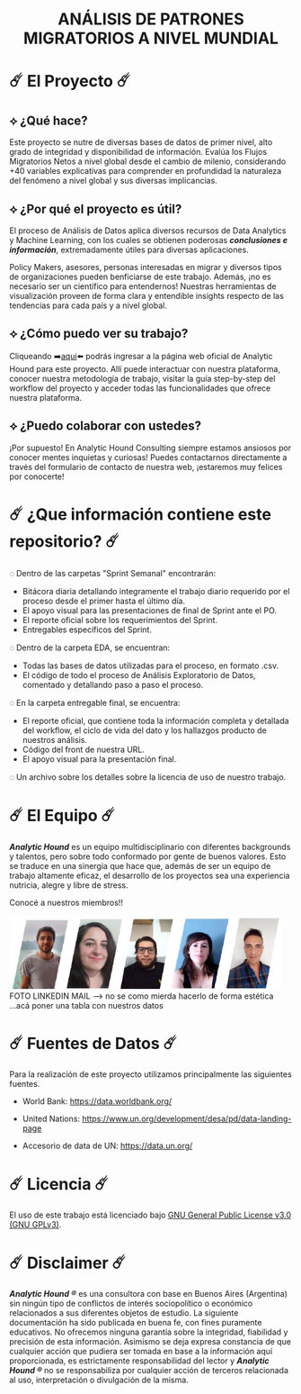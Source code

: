 <h1 align="center"> ANÁLISIS DE PATRONES MIGRATORIOS A NIVEL MUNDIAL </h1>

# ☄️ El Proyecto ☄️

## ⟡ ¿Qué hace?

Este proyecto se nutre de diversas bases de datos de primer nivel, alto grado de integridad y disponibilidad de información. Evalúa los Flujos Migratorios Netos a nivel global desde el cambio de milenio, considerando +40 variables explicativas para comprender en profundidad la naturaleza del fenómeno a nivel global y sus diversas implicancias.

## ⟡ ¿Por qué el proyecto es útil?

El proceso de Análisis de Datos aplica diversos recursos de Data Analytics y Machine Learning, con los cuales se obtienen poderosas ***conclusiones e información***, extremadamente útiles para diversas aplicaciones.

Policy Makers, asesores, personas interesadas en migrar y diversos tipos de organizaciones pueden benficiarse de este trabajo. Además, ¡no es necesario ser un científico para entendernos! Nuestras herramientas de visualización proveen de forma clara y entendible insights respecto de las tendencias para cada país y a nivel global.

## ⟡ ¿Cómo puedo ver su trabajo?

Cliqueando ➡️[aqui](http://107.21.7.155:8501/)⬅️ podrás ingresar a la página web oficial de Analytic Hound para este proyecto. Allí puede interactuar con nuestra plataforma, conocer nuestra metodología de trabajo, visitar la guía step-by-step del workflow del proyecto y acceder todas las funcionalidades que ofrece nuestra plataforma.

## ⟡ ¿Puedo colaborar con ustedes?

¡Por supuesto! En Analytic Hound Consulting siempre estamos ansiosos por conocer mentes inquietas y curiosas! Puedes contactarnos directamente a través del formulario de contacto de nuestra web, ¡estaremos muy felices por conocerte!

# ☄️ ¿Que información contiene este repositorio? ☄️

◌ Dentro de las carpetas "Sprint Semanal" encontrarán:
* Bitácora diaria detallando integramente el trabajo diario requerido por el proceso desde el primer hasta el último día.
* El apoyo visual para las presentaciones de final de Sprint ante el PO.
* El reporte oficial sobre los requerimientos del Sprint.
* Entregables específicos del Sprint.

◌ Dentro de la carpeta EDA, se encuentran:
* Todas las bases de datos utilizadas para el proceso, en formato .csv.
* El código de todo el proceso de Análisis Exploratorio de Datos, comentado y detallando paso a paso el proceso.

◌ En la carpeta entregable final, se encuentra:
* El reporte oficial, que contiene toda la información completa y detallada del workflow, el ciclo de vida del dato y los hallazgos producto de nuestros análisis.
* Código del front de nuestra URL.
* El apoyo visual para la presentación final.

◌ Un archivo sobre los detalles sobre la licencia de uso de nuestro trabajo.

# ☄️ El Equipo ☄️

***Analytic Hound*** es un equipo multidisciplinario con diferentes backgrounds y talentos, pero sobre todo conformado por gente de buenos valores. Esto se traduce en una sinergia que hace que, además de ser un equipo de trabajo altamente eficaz, el desarrollo de los proyectos sea una experiencia nutricia, alegre y libre de stress.

Conocé a nuestros miembros!!

![TEAM](https://github.com/Analytic-Hound-Consulting/ONG-Henry/blob/main/graph/team.png)
FOTO LINKEDIN MAIL --> no se como mierda hacerlo de forma estética 
...acá poner una tabla con nuestros datos


# ☄️ Fuentes de Datos ☄️

Para la realización de este proyecto utilizamos principalmente las siguientes fuentes.

* World Bank: https://data.worldbank.org/

* United Nations: https://www.un.org/development/desa/pd/data-landing-page

* Accesorio de data de UN:  https://data.un.org/ 



# ☄️ Licencia<a name="licencia"></a> ☄️

El uso de este trabajo está licenciado bajo [GNU General Public License v3.0 (GNU GPLv3)](https://choosealicense.com/licenses/gpl-3.0/).

# ☄️ Disclaimer ☄️

***Analytic Hound ®*** es una consultora con base en Buenos Aires (Argentina) sin ningún tipo de conflictos de interés sociopolítico o económico relacionados a sus diferentes objetos de estudio. La siguiente documentación ha sido publicada en buena fe, con fines puramente educativos. No ofrecemos ninguna garantía sobre la integridad, fiabilidad y precisión de esta información. Asimismo se deja expresa constancia de que cualquier acción que pudiera ser tomada en base a la información aquí proporcionada, es estrictamente responsabilidad del lector y ***Analytic Hound ®*** no se responsabiliza por cualquier acción de terceros relacionada al uso, interpretación o divulgación de la misma.
